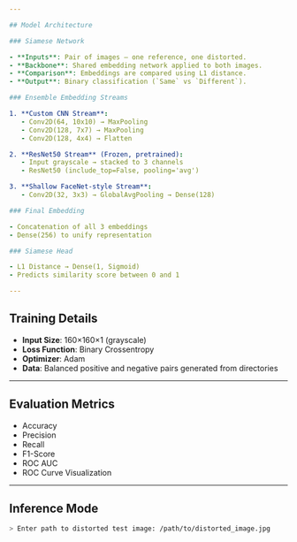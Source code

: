 ```yaml
---

## Model Architecture

### Siamese Network

- **Inputs**: Pair of images — one reference, one distorted.
- **Backbone**: Shared embedding network applied to both images.
- **Comparison**: Embeddings are compared using L1 distance.
- **Output**: Binary classification (`Same` vs `Different`).

### Ensemble Embedding Streams

1. **Custom CNN Stream**:
   - Conv2D(64, 10x10) → MaxPooling  
   - Conv2D(128, 7x7) → MaxPooling  
   - Conv2D(128, 4x4) → Flatten  

2. **ResNet50 Stream** (Frozen, pretrained):
   - Input grayscale → stacked to 3 channels  
   - ResNet50 (include_top=False, pooling='avg')

3. **Shallow FaceNet-style Stream**:
   - Conv2D(32, 3x3) → GlobalAvgPooling → Dense(128)

### Final Embedding

- Concatenation of all 3 embeddings  
- Dense(256) to unify representation  

### Siamese Head

- L1 Distance → Dense(1, Sigmoid)  
- Predicts similarity score between 0 and 1

---
```


## Training Details

- **Input Size**: 160×160×1 (grayscale)
- **Loss Function**: Binary Crossentropy
- **Optimizer**: Adam
- **Data**: Balanced positive and negative pairs generated from directories

---

## Evaluation Metrics

- Accuracy
- Precision
- Recall
- F1-Score
- ROC AUC
- ROC Curve Visualization

---

## Inference Mode

```bash
> Enter path to distorted test image: /path/to/distorted_image.jpg
```
